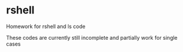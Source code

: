 # rshell


Homework for rshell and ls code

These codes are currently still incomplete and partially work for single cases
